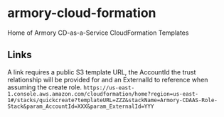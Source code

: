 # armory-cloud-formation
Home of Armory CD-as-a-Service CloudFormation Templates

## Links
A link requires a public S3 template URL, the AccountId the trust relationship will be provided for and an ExternalId to reference when assuming the create role.
`https://us-east-1.console.aws.amazon.com/cloudformation/home?region=us-east-1#/stacks/quickcreate?templateURL=ZZZ&stackName=Armory-CDAAS-Role-Stack&param_AccountId=XXX&param_ExternalId=YYY`
